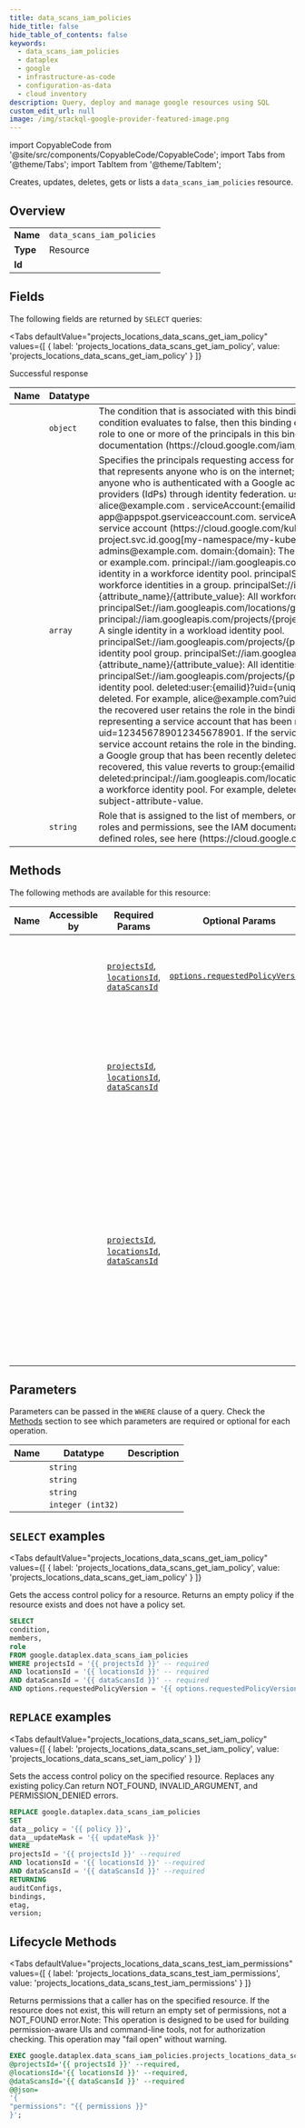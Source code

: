 ```yaml
--- 
title: data_scans_iam_policies
hide_title: false
hide_table_of_contents: false
keywords:
  - data_scans_iam_policies
  - dataplex
  - google
  - infrastructure-as-code
  - configuration-as-data
  - cloud inventory
description: Query, deploy and manage google resources using SQL
custom_edit_url: null
image: /img/stackql-google-provider-featured-image.png
---
```


import CopyableCode from '@site/src/components/CopyableCode/CopyableCode';
import Tabs from '@theme/Tabs';
import TabItem from '@theme/TabItem';

Creates, updates, deletes, gets or lists a <code>data_scans_iam_policies</code> resource.

## Overview
<table><tbody>
<tr><td><b>Name</b></td><td><code>data_scans_iam_policies</code></td></tr>
<tr><td><b>Type</b></td><td>Resource</td></tr>
<tr><td><b>Id</b></td><td><CopyableCode code="google.dataplex.data_scans_iam_policies" /></td></tr>
</tbody></table>

## Fields

The following fields are returned by `SELECT` queries:

<Tabs
    defaultValue="projects_locations_data_scans_get_iam_policy"
    values={[
        { label: 'projects_locations_data_scans_get_iam_policy', value: 'projects_locations_data_scans_get_iam_policy' }
    ]}
>
<TabItem value="projects_locations_data_scans_get_iam_policy">

Successful response

<table>
<thead>
    <tr>
    <th>Name</th>
    <th>Datatype</th>
    <th>Description</th>
    </tr>
</thead>
<tbody>
<tr>
    <td><CopyableCode code="condition" /></td>
    <td><code>object</code></td>
    <td>The condition that is associated with this binding.If the condition evaluates to true, then this binding applies to the current request.If the condition evaluates to false, then this binding does not apply to the current request. However, a different role binding might grant the same role to one or more of the principals in this binding.To learn which resources support conditions in their IAM policies, see the IAM documentation (https://cloud.google.com/iam/help/conditions/resource-policies). (id: GoogleTypeExpr)</td>
</tr>
<tr>
    <td><CopyableCode code="members" /></td>
    <td><code>array</code></td>
    <td>Specifies the principals requesting access for a Google Cloud resource. members can have the following values: allUsers: A special identifier that represents anyone who is on the internet; with or without a Google account. allAuthenticatedUsers: A special identifier that represents anyone who is authenticated with a Google account or a service account. Does not include identities that come from external identity providers (IdPs) through identity federation. user:&#123;emailid&#125;: An email address that represents a specific Google account. For example, alice@example.com . serviceAccount:&#123;emailid&#125;: An email address that represents a Google service account. For example, my-other-app@appspot.gserviceaccount.com. serviceAccount:&#123;projectid&#125;.svc.id.goog[&#123;namespace&#125;/&#123;kubernetes-sa&#125;]: An identifier for a Kubernetes service account (https://cloud.google.com/kubernetes-engine/docs/how-to/kubernetes-service-accounts). For example, my-project.svc.id.goog[my-namespace/my-kubernetes-sa]. group:&#123;emailid&#125;: An email address that represents a Google group. For example, admins@example.com. domain:&#123;domain&#125;: The G Suite domain (primary) that represents all the users of that domain. For example, google.com or example.com. principal://iam.googleapis.com/locations/global/workforcePools/&#123;pool_id&#125;/subject/&#123;subject_attribute_value&#125;: A single identity in a workforce identity pool. principalSet://iam.googleapis.com/locations/global/workforcePools/&#123;pool_id&#125;/group/&#123;group_id&#125;: All workforce identities in a group. principalSet://iam.googleapis.com/locations/global/workforcePools/&#123;pool_id&#125;/attribute.&#123;attribute_name&#125;/&#123;attribute_value&#125;: All workforce identities with a specific attribute value. principalSet://iam.googleapis.com/locations/global/workforcePools/&#123;pool_id&#125;/*: All identities in a workforce identity pool. principal://iam.googleapis.com/projects/&#123;project_number&#125;/locations/global/workloadIdentityPools/&#123;pool_id&#125;/subject/&#123;subject_attribute_value&#125;: A single identity in a workload identity pool. principalSet://iam.googleapis.com/projects/&#123;project_number&#125;/locations/global/workloadIdentityPools/&#123;pool_id&#125;/group/&#123;group_id&#125;: A workload identity pool group. principalSet://iam.googleapis.com/projects/&#123;project_number&#125;/locations/global/workloadIdentityPools/&#123;pool_id&#125;/attribute.&#123;attribute_name&#125;/&#123;attribute_value&#125;: All identities in a workload identity pool with a certain attribute. principalSet://iam.googleapis.com/projects/&#123;project_number&#125;/locations/global/workloadIdentityPools/&#123;pool_id&#125;/*: All identities in a workload identity pool. deleted:user:&#123;emailid&#125;?uid=&#123;uniqueid&#125;: An email address (plus unique identifier) representing a user that has been recently deleted. For example, alice@example.com?uid=123456789012345678901. If the user is recovered, this value reverts to user:&#123;emailid&#125; and the recovered user retains the role in the binding. deleted:serviceAccount:&#123;emailid&#125;?uid=&#123;uniqueid&#125;: An email address (plus unique identifier) representing a service account that has been recently deleted. For example, my-other-app@appspot.gserviceaccount.com?uid=123456789012345678901. If the service account is undeleted, this value reverts to serviceAccount:&#123;emailid&#125; and the undeleted service account retains the role in the binding. deleted:group:&#123;emailid&#125;?uid=&#123;uniqueid&#125;: An email address (plus unique identifier) representing a Google group that has been recently deleted. For example, admins@example.com?uid=123456789012345678901. If the group is recovered, this value reverts to group:&#123;emailid&#125; and the recovered group retains the role in the binding. deleted:principal://iam.googleapis.com/locations/global/workforcePools/&#123;pool_id&#125;/subject/&#123;subject_attribute_value&#125;: Deleted single identity in a workforce identity pool. For example, deleted:principal://iam.googleapis.com/locations/global/workforcePools/my-pool-id/subject/my-subject-attribute-value.</td>
</tr>
<tr>
    <td><CopyableCode code="role" /></td>
    <td><code>string</code></td>
    <td>Role that is assigned to the list of members, or principals. For example, roles/viewer, roles/editor, or roles/owner.For an overview of the IAM roles and permissions, see the IAM documentation (https://cloud.google.com/iam/docs/roles-overview). For a list of the available pre-defined roles, see here (https://cloud.google.com/iam/docs/understanding-roles).</td>
</tr>
</tbody>
</table>
</TabItem>
</Tabs>

## Methods

The following methods are available for this resource:

<table>
<thead>
    <tr>
    <th>Name</th>
    <th>Accessible by</th>
    <th>Required Params</th>
    <th>Optional Params</th>
    <th>Description</th>
    </tr>
</thead>
<tbody>
<tr>
    <td><a href="#projects_locations_data_scans_get_iam_policy"><CopyableCode code="projects_locations_data_scans_get_iam_policy" /></a></td>
    <td><CopyableCode code="select" /></td>
    <td><a href="#parameter-projectsId"><code>projectsId</code></a>, <a href="#parameter-locationsId"><code>locationsId</code></a>, <a href="#parameter-dataScansId"><code>dataScansId</code></a></td>
    <td><a href="#parameter-options.requestedPolicyVersion"><code>options.requestedPolicyVersion</code></a></td>
    <td>Gets the access control policy for a resource. Returns an empty policy if the resource exists and does not have a policy set.</td>
</tr>
<tr>
    <td><a href="#projects_locations_data_scans_set_iam_policy"><CopyableCode code="projects_locations_data_scans_set_iam_policy" /></a></td>
    <td><CopyableCode code="replace" /></td>
    <td><a href="#parameter-projectsId"><code>projectsId</code></a>, <a href="#parameter-locationsId"><code>locationsId</code></a>, <a href="#parameter-dataScansId"><code>dataScansId</code></a></td>
    <td></td>
    <td>Sets the access control policy on the specified resource. Replaces any existing policy.Can return NOT_FOUND, INVALID_ARGUMENT, and PERMISSION_DENIED errors.</td>
</tr>
<tr>
    <td><a href="#projects_locations_data_scans_test_iam_permissions"><CopyableCode code="projects_locations_data_scans_test_iam_permissions" /></a></td>
    <td><CopyableCode code="exec" /></td>
    <td><a href="#parameter-projectsId"><code>projectsId</code></a>, <a href="#parameter-locationsId"><code>locationsId</code></a>, <a href="#parameter-dataScansId"><code>dataScansId</code></a></td>
    <td></td>
    <td>Returns permissions that a caller has on the specified resource. If the resource does not exist, this will return an empty set of permissions, not a NOT_FOUND error.Note: This operation is designed to be used for building permission-aware UIs and command-line tools, not for authorization checking. This operation may "fail open" without warning.</td>
</tr>
</tbody>
</table>

## Parameters

Parameters can be passed in the `WHERE` clause of a query. Check the [Methods](#methods) section to see which parameters are required or optional for each operation.

<table>
<thead>
    <tr>
    <th>Name</th>
    <th>Datatype</th>
    <th>Description</th>
    </tr>
</thead>
<tbody>
<tr id="parameter-dataScansId">
    <td><CopyableCode code="dataScansId" /></td>
    <td><code>string</code></td>
    <td></td>
</tr>
<tr id="parameter-locationsId">
    <td><CopyableCode code="locationsId" /></td>
    <td><code>string</code></td>
    <td></td>
</tr>
<tr id="parameter-projectsId">
    <td><CopyableCode code="projectsId" /></td>
    <td><code>string</code></td>
    <td></td>
</tr>
<tr id="parameter-options.requestedPolicyVersion">
    <td><CopyableCode code="options.requestedPolicyVersion" /></td>
    <td><code>integer (int32)</code></td>
    <td></td>
</tr>
</tbody>
</table>

## `SELECT` examples

<Tabs
    defaultValue="projects_locations_data_scans_get_iam_policy"
    values={[
        { label: 'projects_locations_data_scans_get_iam_policy', value: 'projects_locations_data_scans_get_iam_policy' }
    ]}
>
<TabItem value="projects_locations_data_scans_get_iam_policy">

Gets the access control policy for a resource. Returns an empty policy if the resource exists and does not have a policy set.

```sql
SELECT
condition,
members,
role
FROM google.dataplex.data_scans_iam_policies
WHERE projectsId = '{{ projectsId }}' -- required
AND locationsId = '{{ locationsId }}' -- required
AND dataScansId = '{{ dataScansId }}' -- required
AND options.requestedPolicyVersion = '{{ options.requestedPolicyVersion }}';
```
</TabItem>
</Tabs>


## `REPLACE` examples

<Tabs
    defaultValue="projects_locations_data_scans_set_iam_policy"
    values={[
        { label: 'projects_locations_data_scans_set_iam_policy', value: 'projects_locations_data_scans_set_iam_policy' }
    ]}
>
<TabItem value="projects_locations_data_scans_set_iam_policy">

Sets the access control policy on the specified resource. Replaces any existing policy.Can return NOT_FOUND, INVALID_ARGUMENT, and PERMISSION_DENIED errors.

```sql
REPLACE google.dataplex.data_scans_iam_policies
SET 
data__policy = '{{ policy }}',
data__updateMask = '{{ updateMask }}'
WHERE 
projectsId = '{{ projectsId }}' --required
AND locationsId = '{{ locationsId }}' --required
AND dataScansId = '{{ dataScansId }}' --required
RETURNING
auditConfigs,
bindings,
etag,
version;
```
</TabItem>
</Tabs>


## Lifecycle Methods

<Tabs
    defaultValue="projects_locations_data_scans_test_iam_permissions"
    values={[
        { label: 'projects_locations_data_scans_test_iam_permissions', value: 'projects_locations_data_scans_test_iam_permissions' }
    ]}
>
<TabItem value="projects_locations_data_scans_test_iam_permissions">

Returns permissions that a caller has on the specified resource. If the resource does not exist, this will return an empty set of permissions, not a NOT_FOUND error.Note: This operation is designed to be used for building permission-aware UIs and command-line tools, not for authorization checking. This operation may "fail open" without warning.

```sql
EXEC google.dataplex.data_scans_iam_policies.projects_locations_data_scans_test_iam_permissions 
@projectsId='{{ projectsId }}' --required, 
@locationsId='{{ locationsId }}' --required, 
@dataScansId='{{ dataScansId }}' --required 
@@json=
'{
"permissions": "{{ permissions }}"
}';
```
</TabItem>
</Tabs>
